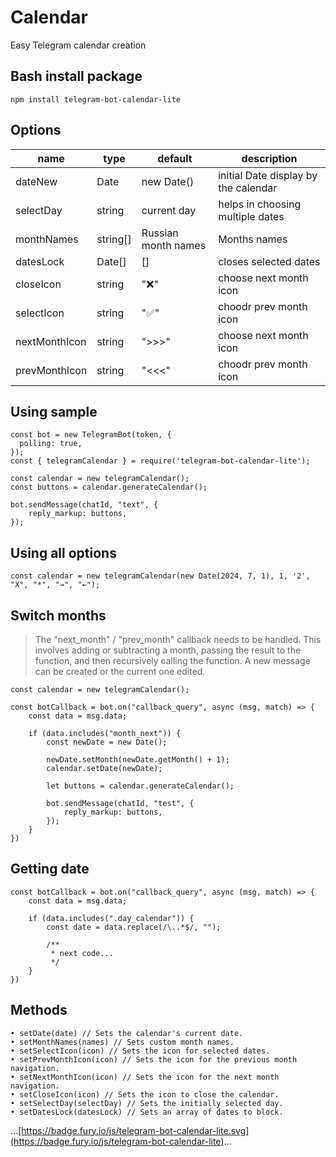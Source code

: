 # Calendar

Easy Telegram calendar creation

## Bash install package

```
npm install telegram-bot-calendar-lite
```

## Options

| name          | type     | default             | description                          |
| ------------- | -------- | ------------------- | ------------------------------------ |
| dateNew       | Date     | new Date()          | initial Date display by the calendar |
| selectDay     | string   | current day         | helps in choosing multiple dates     |
| monthNames    | string[] | Russian month names | Months names                         |
| datesLock     | Date[]   | []                  | closes selected dates                |
| closeIcon     | string   | "❌"               | choose next month icon               |
| selectIcon    | string   | "✅"                | choodr prev month icon               |
| nextMonthIcon | string   | ">>>"               | choose next month icon               |
| prevMonthIcon | string   | "<<<"               | choodr prev month icon               |

## Using sample

```JS
const bot = new TelegramBot(token, {
  polling: true,
});
const { telegramCalendar } = require('telegram-bot-calendar-lite');

const calendar = new telegramCalendar();
const buttons = calendar.generateCalendar();

bot.sendMessage(chatId, "text", {
    reply_markup: buttons,
});
```

## Using all options

```JS
const calendar = new telegramCalendar(new Date(2024, 7, 1), 1, '2', "X", "*", "→", "←");
```

## Switch months

> The "next_month" / "prev_month" callback needs to be handled. This involves adding or subtracting a month, passing the result to the function, and then recursively calling the function. A new message can be created or the current one edited.

```JS
const calendar = new telegramCalendar();

const botCallback = bot.on("callback_query", async (msg, match) => {
    const data = msg.data;

    if (data.includes("month_next")) {
        const newDate = new Date();

        newDate.setMonth(newDate.getMonth() + 1);
        calendar.setDate(newDate);

        let buttons = calendar.generateCalendar();

        bot.sendMessage(chatId, "test", {
            reply_markup: buttons,
        });
    }
})
```

## Getting date

```JS
const botCallback = bot.on("callback_query", async (msg, match) => {
    const data = msg.data;

    if (data.includes(".day_calendar")) {
        const date = data.replace(/\..*$/, "");

        /**
         * next code...
         */
    }
})
```

## Methods

```JS
• setDate(date) // Sets the calendar's current date.
• setMonthNames(names) // Sets custom month names.
• setSelectIcon(icon) // Sets the icon for selected dates.
• setPrevMonthIcon(icon) // Sets the icon for the previous month navigation.
• setNextMonthIcon(icon) // Sets the icon for the next month navigation.
• setCloseIcon(icon) // Sets the icon to close the calendar.
• setSelectDay(selectDay) // Sets the initially selected day.
• setDatesLock(datesLock) // Sets an array of dates to block.

```

...[https://badge.fury.io/js/telegram-bot-calendar-lite.svg](https://badge.fury.io/js/telegram-bot-calendar-lite)...